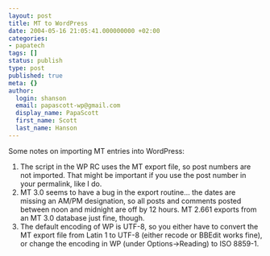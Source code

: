 ```yaml
---
layout: post
title: MT to WordPress
date: 2004-05-16 21:05:41.000000000 +02:00
categories:
- papatech
tags: []
status: publish
type: post
published: true
meta: {}
author:
  login: shanson
  email: papascott-wp@gmail.com
  display_name: PapaScott
  first_name: Scott
  last_name: Hanson
---
```

<p>Some notes on importing MT entries into WordPress: </p>
<ol>
<li>The script in the WP RC uses the MT export file, so post numbers are not imported. That might be important if you use the post number in your permalink, like I do.</li>
<li>MT 3.0 seems to have a bug in the export routine... the dates are missing an AM/PM designation, so all posts and comments posted between noon and midnight are off by 12 hours. MT 2.661 exports from an MT 3.0 database just fine, though.</li>
<li>The default encoding of WP is UTF-8, so you either have to convert the MT export file from Latin 1 to UTF-8 (either recode or BBEdit works fine), or change the encoding in WP (under Options->Reading) to ISO 8859-1.</li>
</ol>
